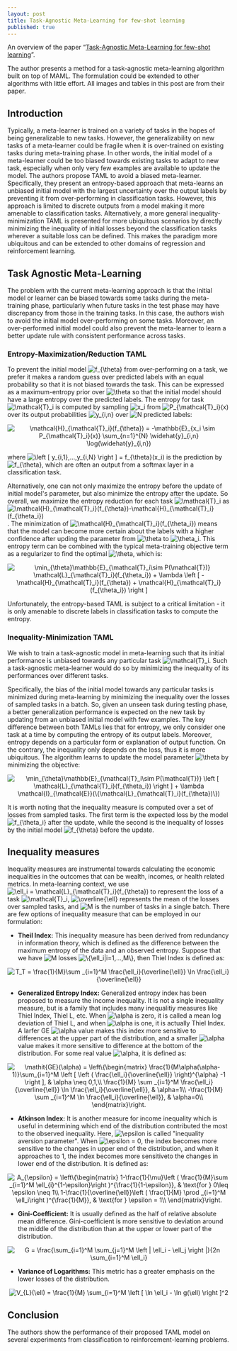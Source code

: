 ```yaml
---
layout: post
title: Task-Agnostic Meta-Learning for few-shot learning
published: true
---
```


An overview of the paper “[Task-Agnostic Meta-Learning for few-shot learning](https://arxiv.org/pdf/1805.07722.pdf)”.
<!--break-->
The author presents a method for a task-agnostic meta-learning algorithm built on top of MAML. The formulation could be extended to other algorithms with little effort. All images and tables in this post are from their paper.

## Introduction

Typically, a meta-learner is trained on a variety of tasks in the hopes of being generalizable to new tasks. However, the generalizability on new tasks of a meta-learner could be fragile when it is over-trained on existing tasks during meta-training phase. In other words, the initial model of a meta-learner could be too biased towards existing tasks to adapt to new task, especially when only very few examples are available to update the model.
The authors propose TAML to avoid a biased meta-learner. Specifically, they present an entropy-based approach that meta-learns an unbiased initial model with the largest uncertainty over the output labels by preventing it from over-performing in classification tasks. However, this approach is limited to discrete outputs from a model making it more amenable to classification tasks. Alternatively, a more general inequality-minimization TAML is presented for more ubiquitous scenarios by directly minimizing the inequality of initial losses beyond the classification tasks wherever a suitable loss can be defined. This makes the paradigm more ubiquitous and can be extended to other domains of regression and reinforcement learning.

## Task Agnostic Meta-Learning

The problem with the current meta-learning approach is that the initial model or learner can be biased towards some tasks during the meta-training phase, particularly when future tasks in the test phase may have discrepancy from those in the training tasks. In this case, the authors wish to avoid the initial model over-performing on some tasks. Moreover, an over-performed initial model could also prevent the meta-learner to learn a better update rule with consistent performance across tasks.


### Entropy-Maximization/Reduction TAML

To prevent the initial model <img src="https://latex.codecogs.com/svg.latex?f_{\theta}" title="f_{\theta}" /> from over-performing on a task, we prefer it makes a random guess over predicted labels with an equal probability so that it is not biased towards the task. This can be expressed as a maximum-entropy prior over <img src="https://latex.codecogs.com/svg.latex?\theta" title="\theta" /> so that the initial model should have a large entropy over the predicted labels. The entropy for task <img src="https://latex.codecogs.com/svg.latex?\mathcal{T}_i" title="\mathcal{T}_i" /> is computed by sampling <img src="https://latex.codecogs.com/svg.latex?x_i" title="x_i" /> from <img src="https://latex.codecogs.com/svg.latex?P_{\mathcal{T}_i}(x)" title="P_{\mathcal{T}_i}(x)" /> over its output probabilities <img src="https://latex.codecogs.com/svg.latex?y_{i,n}" title="y_{i,n}" /> over <img src="https://latex.codecogs.com/svg.latex?N" title="N" /> predicted labels:
<p align="center">
<img src="https://latex.codecogs.com/svg.latex?\mathcal{H}_{\mathcal{T}_i}(f_{\theta})&space;=&space;-\mathbb{E}_{x_i&space;\sim&space;P_{\mathcal{T}_i}(x)}&space;\sum_{n=1}^{N}&space;\widehat{y}_{i,n}&space;\log(\widehat{y}_{i,n})" title="\mathcal{H}_{\mathcal{T}_i}(f_{\theta}) = -\mathbb{E}_{x_i \sim P_{\mathcal{T}_i}(x)} \sum_{n=1}^{N} \widehat{y}_{i,n} \log(\widehat{y}_{i,n})" />
</p>

where <img src="https://latex.codecogs.com/svg.latex?\left&space;[&space;y_{i,1},...,y_{i,N}&space;\right&space;]&space;=&space;f_{\theta}(x_i)" title="\left [ y_{i,1},...,y_{i,N} \right ] = f_{\theta}(x_i)" /> is the prediction by <img src="https://latex.codecogs.com/svg.latex?f_{\theta}" title="f_{\theta}" />, which are often an output from a softmax layer in a classification task.

Alternatively, one can not only maximize the entropy before the update of initial model's parameter, but also minimize the entropy after the update. So overall, we maximize the entropy reduction for each task <img src="https://latex.codecogs.com/svg.latex?\mathcal{T}_i" title="\mathcal{T}_i" /> as
<img src="https://latex.codecogs.com/svg.latex?\mathcal{H}_{\mathcal{T}_i}(f_{\theta})-\mathcal{H}_{\mathcal{T}_i}(f_{\theta_i})" title="\mathcal{H}_{\mathcal{T}_i}(f_{\theta})-\mathcal{H}_{\mathcal{T}_i}(f_{\theta_i})" />. The minimization of <img src="https://latex.codecogs.com/svg.latex?\mathcal{H}_{\mathcal{T}_i}(f_{\theta_i})" title="\mathcal{H}_{\mathcal{T}_i}(f_{\theta_i})" /> means that the model can become more certain about the labels with a higher confidence after upding the parameter from <img src="https://latex.codecogs.com/svg.latex?\theta" title="\theta" /> to <img src="https://latex.codecogs.com/svg.latex?\theta_i" title="\theta_i" />. This entropy term can be combined with the typical meta-training objective term as a regularizer to find the optimal <img src="https://latex.codecogs.com/svg.latex?\theta" title="\theta" />, which is:

<p align="center">
<img src="https://latex.codecogs.com/svg.latex?\min_{\theta}\mathbb{E}_{\mathcal{T}_i\sim&space;P(\mathcal{T})}&space;\mathcal{L}_{\mathcal{T}_i}(f_{\theta_i})&space;&plus;&space;\lambda&space;\left&space;[&space;-\mathcal{H}_{\mathcal{T}_i}(f_{\theta})&space;&plus;&space;\mathcal{H}_{\mathcal{T}_i}(f_{\theta_i})&space;\right&space;]" title="\min_{\theta}\mathbb{E}_{\mathcal{T}_i\sim P(\mathcal{T})} \mathcal{L}_{\mathcal{T}_i}(f_{\theta_i}) + \lambda \left [ -\mathcal{H}_{\mathcal{T}_i}(f_{\theta}) + \mathcal{H}_{\mathcal{T}_i}(f_{\theta_i}) \right ]" />
</p>

Unfortunately, the entropy-based TAML is subject to a critical limitation - it is only amenable to discrete labels in classification tasks to compute the entropy.

### Inequality-Minimization TAML

We wish to train a task-agnostic model in meta-learning such that its initial performance is unbiased towards any particular task <img src="https://latex.codecogs.com/svg.latex?\mathcal{T}_i" title="\mathcal{T}_i" />. Such a task-agnostic meta-learner would do so by minimizing the inequality of its performances over different tasks.

Specifically, the bias of the initial model towards any particular tasks is minimized during meta-learning by minimizing the inequality over the losses of sampled tasks in a batch. So, given an unseen task during testing phase, a better generalization performance is expected on the new task by updating from an unbiased initial model with few examples. The key difference between both TAMLs lies that for entropy, we only consider one task at a time by computing the entropy of its output labels. Moreover, entropy depends on a particular form or explanation of output function. On the contrary, the inequality only depends on the loss, thus it is more ubiquitous. The algorithm learns to update the model parameter <img src="https://latex.codecogs.com/svg.latex?\theta" title="\theta" /> by minimizing the objective:

<p align="center">
<img src="https://latex.codecogs.com/svg.latex?\min_{\theta}\mathbb{E}_{\mathcal{T}_i\sim&space;P(\mathcal{T})}&space;\left&space;[&space;\mathcal{L}_{\mathcal{T}_i}(f_{\theta_i})&space;\right&space;]&space;&plus;&space;\lambda&space;\mathcal{I}_{\mathcal{E}}(\{\mathcal{L}_{\mathcal{T}_i}(f_{\theta})\})" title="\min_{\theta}\mathbb{E}_{\mathcal{T}_i\sim P(\mathcal{T})} \left [ \mathcal{L}_{\mathcal{T}_i}(f_{\theta_i}) \right ] + \lambda \mathcal{I}_{\mathcal{E}}(\{\mathcal{L}_{\mathcal{T}_i}(f_{\theta})\})" />
</p>

It is worth noting that the inequality measure is computed over a set of losses from sampled tasks. The first term is the expected loss by the model <img src="https://latex.codecogs.com/svg.latex?f_{\theta_i}" title="f_{\theta_i}" /> after the update, while the second is the inequality of losses by the initial model <img src="https://latex.codecogs.com/svg.latex?f_{\theta}" title="f_{\theta}" /> before the update.

## Inequality measures

Inequality measures are instrumental towards calculating the economic inequalities in the outcomes that can be wealth, incomes, or health related metrics. In meta-learning context, we use <img src="https://latex.codecogs.com/svg.latex?\ell_i&space;=&space;\mathcal{L}_{\mathcal{T}_i}(f_{\theta})" title="\ell_i = \mathcal{L}_{\mathcal{T}_i}(f_{\theta})" /> to represent the loss of a task <img src="https://latex.codecogs.com/svg.latex?\mathcal{T}_i" title="\mathcal{T}_i" />, <img src="https://latex.codecogs.com/svg.latex?\overline{\ell}" title="\overline{\ell}" /> represents the mean of the losses over sampled tasks, and <img src="https://latex.codecogs.com/svg.latex?M" title="M" /> is the number of tasks in a single batch. There are few options of inequality measure that can be employed in our formulation:

* **Theil Index:** This inequality measure has been derived from redundancy in information theory, which is defined as the difference between the maximum entropy of the data and an observed entropy. Suppose that we have <img src="https://latex.codecogs.com/svg.latex?M" title="M" /> losses <img src="https://latex.codecogs.com/svg.latex?\{\ell_i|i=1,...,M\}" title="\{\ell_i|i=1,...,M\}" />, then Thiel Index is defined as:

<p align="center">
<img src="https://latex.codecogs.com/svg.latex?T_T&space;=&space;\frac{1}{M}\sum&space;_{i=1}^M&space;\frac{\ell_i}{\overline{\ell}}&space;\ln&space;\frac{\ell_i}{\overline{\ell}}" title="T_T = \frac{1}{M}\sum _{i=1}^M \frac{\ell_i}{\overline{\ell}} \ln \frac{\ell_i}{\overline{\ell}}" />
</p>

* **Generalized Entropy Index:** Generalized entropy index has been proposed to measure the income inequality. It is not a single inequality measure, but is a family that includes many inequalitiy measures like Thiel Index, Thiel L, etc. When <img src="https://latex.codecogs.com/svg.latex?\alpha" title="\alpha" /> is zero, it is called a mean log deviation of Thiel L, and when <img src="https://latex.codecogs.com/svg.latex?\alpha" title="\alpha" /> is one, it is actually Thiel Index. A larfer GE <img src="https://latex.codecogs.com/svg.latex?\alpha" title="\alpha" /> value makes this index more sensitive to differences at the upper part of the distribution, and a smaller <img src="https://latex.codecogs.com/svg.latex?\alpha" title="\alpha" /> value makes it more sensitive to difference at the bottom of the distribution. For some real value <img src="https://latex.codecogs.com/svg.latex?\alpha" title="\alpha" />, it is defined as:

<p align="center">
<img src="https://latex.codecogs.com/svg.latex?\mathit{GE}(\alpha)&space;=&space;\left\{\begin{matrix}&space;\frac{1}{M\alpha(\alpha-1)}\sum_{i=1}^M&space;\left&space;[&space;\left&space;(&space;\frac{\ell_i}{\overline{\ell}}&space;\right)^{\alpha}&space;-1&space;\right&space;],&space;&&space;\alpha&space;\neq&space;0,1,\\&space;\frac{1}{M}&space;\sum&space;_{i=1}^M&space;\frac{\ell_i}{\overline{\ell}}&space;\ln&space;\frac{\ell_i}{\overline{\ell}},&space;&&space;\alpha=1\\&space;-\frac{1}{M}&space;\sum&space;_{i=1}^M&space;\ln&space;\frac{\ell_i}{\overline{\ell}},&space;&&space;\alpha=0\\&space;\end{matrix}\right." title="\mathit{GE}(\alpha) = \left\{\begin{matrix} \frac{1}{M\alpha(\alpha-1)}\sum_{i=1}^M \left [ \left ( \frac{\ell_i}{\overline{\ell}} \right)^{\alpha} -1 \right ], & \alpha \neq 0,1,\\ \frac{1}{M} \sum _{i=1}^M \frac{\ell_i}{\overline{\ell}} \ln \frac{\ell_i}{\overline{\ell}}, & \alpha=1\\ -\frac{1}{M} \sum _{i=1}^M \ln \frac{\ell_i}{\overline{\ell}}, & \alpha=0\\ \end{matrix}\right." />
</p>

* **Atkinson Index:** It is another measure for income inequality which is useful in determining which end of the distribution contributed the most to the observed inequality. Here, <img src="https://latex.codecogs.com/svg.latex?\epsilon" title="\epsilon" /> is called "inequality aversion parameter". When <img src="https://latex.codecogs.com/svg.latex?\epsilon&space;=&space;0" title="\epsilon = 0" />, the index becomes more sensitive to the changes in upper end of the distribution, and when it approaches to 1, the index becomes more sensitiveto the changes in lower end of the distribution. It is defined as:

<p align="center">
<img src="https://latex.codecogs.com/svg.latex?A_{\epsilon}&space;=&space;\left\{\begin{matrix}&space;1-\frac{1}{\mu}\left&space;(&space;\frac{1}{M}\sum&space;_{i=1}^M&space;\ell_{i}^{1-\epsilon}\right&space;)^{\frac{1}{1-\epsilon}},&space;&&space;\text{for&space;}&space;0\leq&space;\epsilon&space;\neq&space;1\\&space;1-\frac{1}{\overline{\ell}}\left&space;(&space;\frac{1}{M}&space;\prod&space;_{i=1}^M&space;\ell_i\right&space;)^{\frac{1}{M}},&space;&&space;\text{for&space;}&space;\epsilon&space;=&space;1\\&space;\end{matrix}\right." title="A_{\epsilon} = \left\{\begin{matrix} 1-\frac{1}{\mu}\left ( \frac{1}{M}\sum _{i=1}^M \ell_{i}^{1-\epsilon}\right )^{\frac{1}{1-\epsilon}}, & \text{for } 0\leq \epsilon \neq 1\\ 1-\frac{1}{\overline{\ell}}\left ( \frac{1}{M} \prod _{i=1}^M \ell_i\right )^{\frac{1}{M}}, & \text{for } \epsilon = 1\\ \end{matrix}\right." />
</p>


* **Gini-Coefficient:** It is usually defined as the half of relative absolute mean difference. Gini-coefficient is more sensitive to deviation around the middle of the distribution than at the upper or lower part of the distribution.
<p align="center">
<img src="https://latex.codecogs.com/svg.latex?G&space;=&space;\frac{\sum_{i=1}^M&space;\sum_{j=1}^M&space;\left&space;|&space;\ell_i&space;-&space;\ell_j&space;\right&space;|}{2n&space;\sum_{i=1}^M&space;\ell_i}" title="G = \frac{\sum_{i=1}^M \sum_{j=1}^M \left | \ell_i - \ell_j \right |}{2n \sum_{i=1}^M \ell_i}" />
</p>

* **Variance of Logarithms:** This metric has a greater emphasis on the lower losses of the distribution.

<p align="center">
<img src="https://latex.codecogs.com/svg.latex?V_{L}(\ell)&space;=&space;\frac{1}{M}&space;\sum_{i=1}^M&space;\left&space;[&space;\ln&space;\ell_i&space;-&space;\ln&space;g(\ell)&space;\right&space;]^2" title="V_{L}(\ell) = \frac{1}{M} \sum_{i=1}^M \left [ \ln \ell_i - \ln g(\ell) \right ]^2" />
</p>

## Conclusion

The authors show the performance of their proposed TAML model on several experiments from classification to reinforcement-learning problems.
